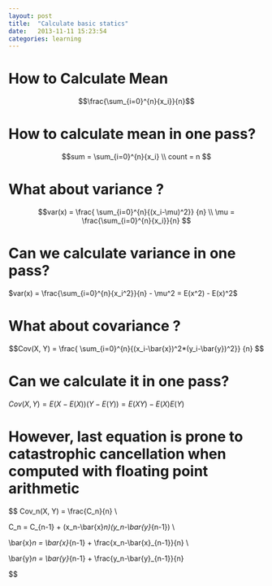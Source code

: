 ```yaml
---
layout: post
title:  "Calculate basic statics"
date:   2013-11-11 15:23:54
categories: learning 
---
```



# How to Calculate Mean

$$\frac{\sum_{i=0}^{n}{x_i}}{n}$$

# How to calculate mean in one pass?

$$sum = \sum_{i=0}^{n}{x_i} \\
count = n $$


# What about variance ?

$$var(x) = \frac{
\sum_{i=0}^{n}{(x_i-\mu)^2}} {n} \\
\mu = \frac{\sum_{i=0}^{n}{x_i}}{n}
$$

# Can we calculate variance in one pass?

$var(x) = \frac{\sum_{i=0}^{n}{x_i^2}}{n} - \mu^2 = E(x^2) - E(x)^2$


# What about covariance ?

$$Cov(X, Y) =  \frac{
\sum_{i=0}^{n}{(x_i-\bar{x})^2*(y_i-\bar{y})^2}} {n} $$

# Can we calculate it in one pass?

$Cov(X, Y) = E(X-E(X))(Y-E(Y)) = E(XY) - E(X)E(Y)$

# However, last equation is prone to catastrophic cancellation when computed with floating point arithmetic 

$$ Cov_n(X, Y) = \frac{C_n}{n} \\

C_n = C_{n-1} + (x_n-\bar{x}_n)(y_n-\bar{y}_{n-1})  \\

\bar{x}_n = \bar{x}_{n-1} + \frac{x_n-\bar{x}_{n-1}}{n} \\

\bar{y}_n = \bar{y}_{n-1} + \frac{y_n-\bar{y}_{n-1}}{n}

$$



